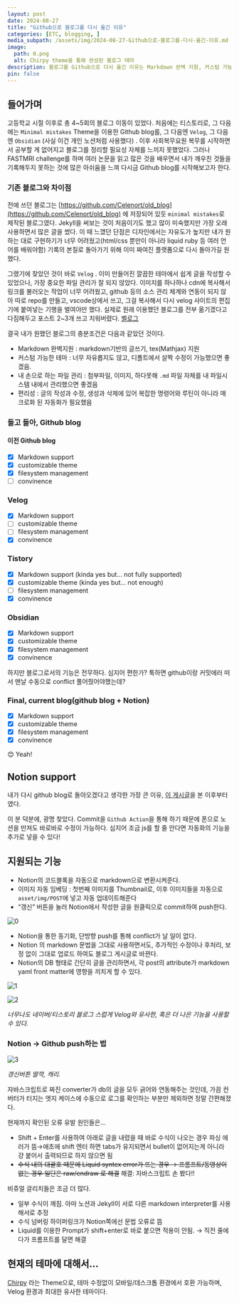 ```yaml
---
layout: post
date: 2024-08-27
title: "Github으로 블로그를 다시 옮긴 이유"
categories: [ETC, blogging, ]
media_subpath: /assets/img/2024-08-27-Github으로-블로그를-다시-옮긴-이유.md
image:
  path: 0.png
  alt: Chirpy theme을 통해 완성된 블로그 테마
description: 블로그를 Github으로 다시 옮긴 이유는 Markdown 완벽 지원, 커스텀 가능한 테마, 파일 시스템 관리, 그리고 편리성을 충족하기 위해서이다. Velog와 Tistory의 단점을 경험한 후, Notion과의 연동을 통해 Github 블로그의 편리함을 극대화할 수 있게 되었다.
pin: false
---
```



## 들어가며


고등학교 시절 이후로 총 4~5회의 블로그 이동이 있었다. 처음에는 티스토리로, 그 다음에는 `Minimal mistakes` Theme을 이용한 Github blog를, 그 다음엔 `Velog`, 그 다음엔 `Obsidian` (사실 이건 개인 노션처럼 사용했다) . 이후 사회복무요원 복무를 시작하면서 공부할 게 없어지고 블로그를 정리할 필요성 자체를 느끼지 못했었다. 그러나 FASTMRI challenge를 하며 여러 논문을 읽고 많은 것을 배우면서 내가 깨우친 것들을 기록해두지 못하는 것에 많은 아쉬움을 느껴 다시금 Github blog를 시작해보고자 한다.


### 기존 블로그와 차이점


전에 쓰던 블로그는 [https://github.com/Celenort/old_blog](https://github.com/Celenort/old_blog) 에 저장되어 있듯 `minimal mistakes`로 제작된 블로그였다. Jekyll을 써보는 것이 처음이기도 했고 많이 미숙했지만 가장 오래 사용하면서 많은 글을 썼다. 이 때 느꼈던 단점은 디자인에서는 자유도가 높지만 내가 원하는 대로 구현하기가 너무 어려웠고(html/css 뿐만이 아니라 liquid ruby 등 여러 언어를 배워야함) 기록의 본질로 돌아가기 위해 이미 짜여진 플랫폼으로 다시 돌아가길 원했다.


그랬기에 찾았던 것이 바로 `Velog` . 이미 만들어진 깔끔한 테마에서 쉽게 글을 작성할 수 있었으나, 가장 중요한 파일 관리가 잘 되지 않았다. 이미지를 하나하나 cdn에 복사해서 링크를 불러오는 작업이 너무 어려웠고, github 등의 소스 관리 체계와 연동이 되지 않아 따로 repo를 만들고, vscode상에서 쓰고, 그걸 복사해서 다시 velog 사이트의 편집기에 붙여넣는 기행을 벌여야만 했다. 실제로 원래 이용했던 블로그를 전부 옮기겠다고 다짐해두고 포스트 2~3개 쓰고 치워버렸다. [벨로그](https://velog.io/celenort)


결국 내가 원했던 블로그의 충분조건은 다음과 같았던 것이다.

- Markdown 완벽지원 : markdown기반의 글쓰기, tex(Mathjax) 지원
- 커스텀 가능한 테마 : 너무 자유롭지도 않고, 디폴트에서 살짝 수정이 가능했으면 좋겠음.
- 내 손으로 하는 파일 관리 : 첨부파일, 이미지, 하다못해 `.md` 파일 자체를 내 파일시스템 내에서 관리했으면 좋겠음
- 편리성 : 글의 작성과 수정, 생성과 삭제에 있어 복잡한 명령어와 루틴이 아니라 매크로화 된 자동화가 필요했음

### 돌고 돌아, Github blog


#### 이전 Github blog

- [x] Markdown support
- [x] customizable theme
- [x] filesystem management
- [ ] convinence

###  Velog

- [x] Markdown support
- [ ] customizable theme
- [ ] filesystem management
- [x] convinence

###  Tistory

- [x] Markdown support (kinda yes but… not fully supported)
- [x] customizable theme (kinda yes but… not enough)
- [ ] filesystem management
- [x] convinence

###  Obsidian

- [x] Markdown support
- [x] customizable theme
- [x] filesystem management
- [x] convinence

하지만 블로그로서의 기능은 전무하다. 심지어 편한가? 툭하면 github이랑 커밋에러 떠서 맨날 수동으로 conflict 풀어줬어야했는데?


###  Final, current blog(github blog + Notion)

- [x] Markdown support
- [x] customizable theme
- [x] filesystem management
- [x] convinence

😊 Yeah!


## Notion support


내가 다시 github blog로 돌아오겠다고 생각한 가장 큰 이유, [이 게시글](https://lourcode.kr/posts/Jekyll-%EA%B8%B0%EB%B0%98-Github-Pages%EC%99%80-Notion-Page-%EC%97%B0%EB%8F%99/)을 본 이후부터였다.


이 분 덕분에, 광명 찾았다. Commit을 `Github Action`을 통해 하기 때문에 폰으로 노션을 만져도 바로바로 수정이 가능하다. 심지어 조금 js를 할 줄 안다면 자동화의 기능을 추가로 넣을 수 있다!


## 지원되는 기능

- Notion의 코드블록을 자동으로 markdown으로 변환시켜준다.
- 이미지 자동 임베딩 : 첫번째 이미지를 Thumbnail로, 이후 이미지들을 자동으로 `asset/img/POST`에 넣고 자동 업데이트해준다
- “갱신” 버튼을 눌러 Notion에서 작성한 글을 원클릭으로 commit하여 push한다.

![0](/0.png)

- Notion을 통한 동기화, 단방향 push를 통해 conflict가 날 일이 없다.
- Notion 의 markdown 문법을 그대로 사용하면서도, 추가적인 수정이나 후처리, 보정 없이 그대로 업로드 하여도 블로그 게시글로 바뀐다.
- Notion의 DB 형태로 간단히 글을 관리하면서, 각 post의 attribute가 markdown yaml front matter에 영향을 끼치게 할 수 있다.

![1](/1.png)






![2](/2.png)


_너무나도 네이버/티스토리 블로그 스럽게 Velog와 유사한, 혹은 더 나은 기능을 사용할 수 있다._


### Notion → Github push하는 법


![3](/3.png)


_갱신버튼 딸깍, 캐리._


자바스크립트로 짜진 converter가 db의 글을 모두 긁어와 연동해주는 것인데, 가끔 컨버터가 터지는 엣지 케이스에 수동으로 로그를 확인하는 부분만 제외하면 정말 간편해졌다.


현재까지 확인된 오류 유발 원인들은…

- Shift + Enter를 사용하여 아래로 글을 내렸을 때 바로 수식이 나오는 경우 파싱 에러가 뜸→애초에 shift 엔터 하면 tabs가 유지되면서 bullet이 없어지는게 아니라 걍 붙어서 출력되므로 하지 않으면 됨
- ~~수식 내의 대괄호 때문에 Liquid syntex error가 뜨는 경우 → 프롬프트/동영상이 없는 경우 일단은 raw/endraw 로 해결~~ 해결: 자바스크립트 손 봤다!!

비쥬얼 글리치들은 조금 더 많다.

- 일부 수식이 깨짐. 아마 노션과 Jekyll이 서로 다른 markdown interpreter를 사용해서로 추정
- 수식 넘버링 하이퍼링크가 Notion쪽에선 문법 오류로 뜸
- Liquid를 이용한 Prompt가 shift+enter로 바로 붙으면 적용이 안됨. → 직전 줄에다가 프롬프트를 달면 해결

## 현재의 테마에 대해서…


[Chirpy](https://chirpy.cotes.page/) 라는 Theme으로, 테마 수정없이 모바일/데스크톱 환경에서 호환 가능하며, Velog 환경과 최대한 유사한 테마이다. 



<script>
  window.MathJax = {
    tex: {
      macros: {
        R: "\\mathbb{R}",
        N: "\\mathbb{N}",
        Z: "\\mathbb{Z}",
        Q: "\\mathbb{Q}",
        C: "\\mathbb{C}",
        proj: "\\operatorname{proj}",
        rank: "\\operatorname{rank}",
        im: "\\operatorname{im}",
        dom: "\\operatorname{dom}",
        codom: "\\operatorname{codom}",
        argmax: "\\operatorname*{arg\,max}",
        argmin: "\\operatorname*{arg\,min}"
      },
      tags: "ams",
      strict: false
    },
    options: {
      skipHtmlTags: ["script", "noscript", "style", "textarea", "pre"]
    }
  };
</script>
<script async src="https://cdn.jsdelivr.net/npm/mathjax@3/es5/tex-mml-chtml.js"></script>
